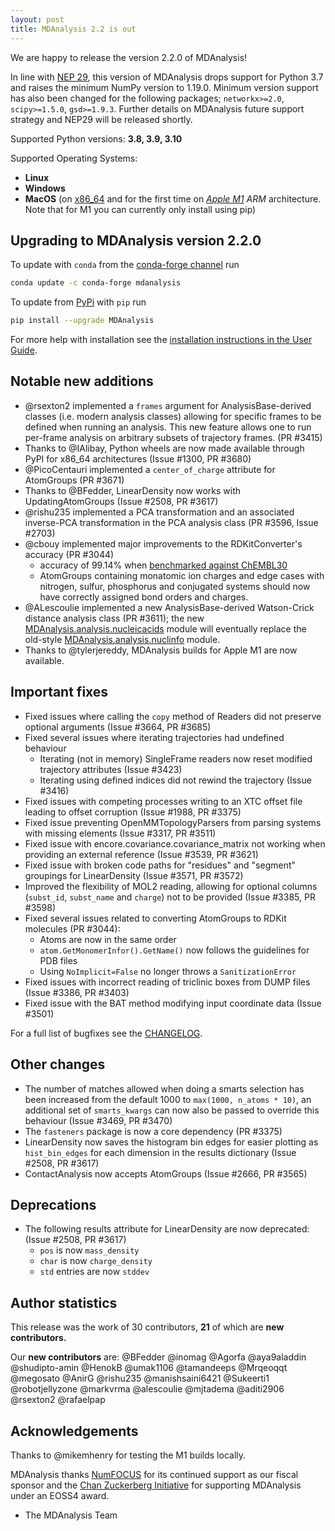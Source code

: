```yaml
---
layout: post
title: MDAnalysis 2.2 is out
---
```


We are happy to release the version 2.2.0 of MDAnalysis!

In line with [NEP 29][], this version of MDAnalysis drops support for Python 3.7 and raises the minimum NumPy version to 1.19.0. Minimum version support has also been changed for the following packages; `networkx>=2.0`, `scipy>=1.5.0`, `gsd>=1.9.3`. Further details on MDAnalysis future support strategy and NEP29 will be released shortly.

Supported Python versions: **3.8, 3.9, 3.10**

Supported Operating Systems:
  - **Linux**
  - **Windows**
  - **MacOS** (on [x86_64](https://en.wikipedia.org/wiki/X86-64) and for the first time on *[Apple M1](https://en.wikipedia.org/wiki/Apple_M1) ARM* architecture. Note that for M1 you can currently only install using pip)

## Upgrading to MDAnalysis version 2.2.0

To update with `conda` from the [conda-forge channel][] run

```bash
conda update -c conda-forge mdanalysis
```

To update from [PyPi][] with `pip` run

```bash
pip install --upgrade MDAnalysis
```

For more help with installation see the [installation instructions in the User Guide][].


## Notable new additions
 
 - @rsexton2 implemented a `frames` argument for AnalysisBase-derived classes (i.e. modern analysis classes) allowing for specific frames to be defined when running an analysis. This new feature allows one to run per-frame analysis on arbitrary subsets of trajectory frames. (PR #3415)
 - Thanks to @IAlibay, Python wheels are now made available through PyPI for x86_64 architectures (Issue #1300, PR #3680)
 - @PicoCentauri implemented a `center_of_charge` attribute for AtomGroups (PR #3671)
 - Thanks to @BFedder, LinearDensity now works with UpdatingAtomGroups (Issue #2508, PR #3617)
 - @rishu235 implemented a PCA transformation and an associated inverse-PCA transformation in the PCA analysis class (PR #3596, Issue #2703)
 - @cbouy implemented major improvements to the RDKitConverter's accuracy (PR #3044)
   - accuracy of 99.14% when [benchmarked against ChEMBL30][]
   - AtomGroups containing monatomic ion charges and edge cases with nitrogen, sulfur, phosphorus and conjugated systems should now have correctly assigned bond orders and charges.
 - @ALescoulie implemented a new AnalysisBase-derived Watson-Crick distance analysis class (PR #3611); the new [MDAnalysis.analysis.nucleicacids][] module will eventually replace the old-style [MDAnalysis.analysis.nuclinfo][] module.
 - Thanks to @tylerjereddy, MDAnalysis builds for Apple M1 are now available.



## Important fixes

 - Fixed issues where calling the `copy` method of Readers did not preserve optional arguments (Issue #3664, PR #3685)
 - Fixed several issues where iterating trajectories had undefined behaviour
   - Iterating (not in memory) SingleFrame readers now reset modified trajectory attributes (Issue #3423)
   - Iterating using defined indices did not rewind the trajectory (Issue #3416)
 - Fixed issues with competing processes writing to an XTC offset file leading to offset corruption (Issue #1988, PR #3375)
 - Fixed issue preventing OpenMMTopologyParsers from parsing systems with missing elements (Issue #3317, PR #3511)
 - Fixed issue with encore.covariance.covariance_matrix not working when providing an external reference (Issue #3539, PR #3621)
 - Fixed issue with broken code paths for "residues" and "segment" groupings for LinearDensity (Issue #3571, PR #3572)
 - Improved the flexibility of MOL2 reading, allowing for optional columns (`subst_id`, `subst_name` and `charge`) not to be provided (Issue #3385, PR #3598)
 - Fixed several issues related to converting AtomGroups to RDKit molecules (PR #3044):
   - Atoms are now in the same order
   - `atom.GetMonomerInfor().GetName()` now follows the guidelines for PDB files
   - Using `NoImplicit=False` no longer throws a `SanitizationError`
 - Fixed issues with incorrect reading of triclinic boxes from DUMP files (Issue #3386, PR #3403)
 - Fixed issue with the BAT method modifying input coordinate data (Issue #3501)


For a full list of bugfixes see the [CHANGELOG][].


## Other changes

 - The number of matches allowed when doing a smarts selection has been increased from the default
   1000 to `max(1000, n_atoms * 10)`, an additional set of `smarts_kwargs` can now also be passed
   to override this behaviour (Issue #3469, PR #3470)
 - The `fasteners` package is now a core dependency (PR #3375)
 - LinearDensity now saves the histogram bin edges for easier plotting as `hist_bin_edges` for
   each dimension in the results dictionary (Issue #2508, PR #3617)
 - ContactAnalysis now accepts AtomGroups (Issue #2666, PR #3565)


## Deprecations

 - The following results attribute for LinearDensity are now deprecated: (Issue #2508, PR #3617)
   - `pos` is now `mass_density`
   - `char` is now `charge_density`
   - `std` entries are now `stddev`


## Author statistics

This release was the work of 30 contributors, **21** of which are **new contributors.**

Our **new contributors** are:
@BFedder 
@inomag
@Agorfa
@aya9aladdin
@shudipto-amin
@HenokB
@umak1106
@tamandeeps
@Mrqeoqqt
@megosato
@AnirG
@rishu235
@manishsaini6421
@Sukeerti1
@robotjellyzone
@markvrma
@alescoulie
@mjtadema
@aditi2906
@rsexton2
@rafaelpap

## Acknowledgements

Thanks to @mikemhenry for testing the M1 builds locally.

MDAnalysis thanks [NumFOCUS][] for its continued support as our fiscal sponsor and the [Chan Zuckerberg Initiative][] for supporting MDAnalysis under an EOSS4 award.

- The MDAnalysis Team


[installation instructions in the User Guide]: https://userguide.mdanalysis.org/stable/installation.html
[conda-forge channel]: https://anaconda.org/conda-forge/mdanalysis
[PyPi]: https://pypi.org/project/MDAnalysis/
[NumFOCUS]: https://www.numfocus.org
[CHANGELOG]: https://github.com/MDAnalysis/mdanalysis/blob/release-2.2.0/package/CHANGELOG
[NEP 29]: https://numpy.org/neps/nep-0029-deprecation_policy.html
[benchmarked against ChEMBL30]: https://github.com/MDAnalysis/RDKitConverter-benchmark
[MDAnalysis.analysis.nucleicacids]: https://docs.mdanalysis.org/2.2.0/documentation_pages/analysis/nucleicacids.html
[MDAnalysis.analysis.nuclinfo]: https://docs.mdanalysis.org/2.2.0/documentation_pages/analysis/nuclinfo.html
[Chan Zuckerberg Initiative]: https://chanzuckerberg.com/
